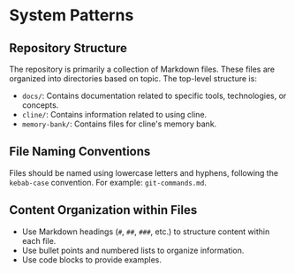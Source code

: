 # System Patterns

## Repository Structure

The repository is primarily a collection of Markdown files. These files are organized into directories based on topic. The top-level structure is:

- `docs/`: Contains documentation related to specific tools, technologies, or concepts.
- `cline/`: Contains information related to using cline.
- `memory-bank/`: Contains files for cline's memory bank.

## File Naming Conventions

Files should be named using lowercase letters and hyphens, following the `kebab-case` convention. For example: `git-commands.md`.

## Content Organization within Files

- Use Markdown headings (`#`, `##`, `###`, etc.) to structure content within each file.
- Use bullet points and numbered lists to organize information.
- Use code blocks to provide examples.
